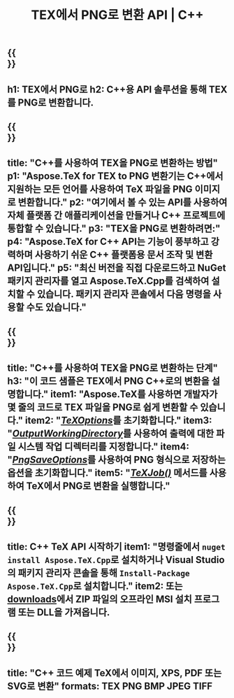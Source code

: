 ﻿---
translation: true
template: /_templates/_conversion-child-cpp.md
title: TEX에서 PNG로 변환 API | C++
description: TeX에서 PNG로의 변환 기능. 이 온프레미스 C++ 라이브러리를 프로젝트에 통합하거나 크로스 플랫폼 애플리케이션을 사용하여 TeX를 PNG로 변환하십시오.
keywords: tex에서 png api cpp로, tex2png에서 C++ 통합
url: /cpp/conversion/tex-to-png/
family: tex
platformtag: cpp
feature: conversion
informat: TEX
outformat: PNG
otherformats: BMP JPEG TIFF PDF SVG XPS
---

{{<section banner>}}
---
h1: TEX에서 PNG로
h2: C++용 API 솔루션을 통해 TEX를 PNG로 변환합니다.
---

{{<section overview>}}
---
title: "C++를 사용하여 TEX을 PNG로 변환하는 방법"
p1: "Aspose.TeX for TEX to PNG 변환기는 C++에서 지원하는 모든 언어를 사용하여 TeX 파일을 PNG 이미지로 변환합니다."
p2: "여기에서 볼 수 있는 API를 사용하여 자체 플랫폼 간 애플리케이션을 만들거나 C++ 프로젝트에 통합할 수 있습니다."
p3: "TEX을 PNG로 변환하려면:"
p4: "Aspose.TeX for C++ API는 기능이 풍부하고 강력하며 사용하기 쉬운 C++ 플랫폼용 문서 조작 및 변환 API입니다."
p5: "최신 버전을 직접 다운로드하고 NuGet 패키지 관리자를 열고 Aspose.TeX.Cpp를 검색하여 설치할 수 있습니다. 패키지 관리자 콘솔에서 다음 명령을 사용할 수도 있습니다."
---

{{<section feature1>}}
---
title: "C++를 사용하여 TEX을 PNG로 변환하는 단계"
h3: "이 코드 샘플은 TEX에서 PNG C++로의 변환을 설명합니다."
item1: "Aspose.TeX를 사용하면 개발자가 몇 줄의 코드로 TEX 파일을 PNG로 쉽게 변환할 수 있습니다."
item2: "[*TeXOptions*](https://reference.aspose.com/tex/cpp/class/aspose.te_x.te_x_options)를 초기화합니다."
item3: "[*OutputWorkingDirectory*](https://reference.aspose.com/tex/cpp/class/aspose.te_x.te_x_options#aa4f4ea6dab7db5ba1b40800495f16f63)를 사용하여 출력에 대한 파일 시스템 작업 디렉터리를 지정합니다."
item4: "[*PngSaveOptions*](https://reference.aspose.com/tex/cpp/class/aspose.te_x.presentation.image.png_save_options)를 사용하여 PNG 형식으로 저장하는 옵션을 초기화합니다."
item5: "[*TeXJob()*](https://reference.aspose.com/tex/cpp/class/aspose.te_x.te_x_job) 메서드를 사용하여 TeX에서 PNG로 변환을 실행합니다."
---

{{<section feature2>}}
---
title: C++ TeX API 시작하기
item1: "명령줄에서 ```nuget install Aspose.TeX.Cpp```로 설치하거나 Visual Studio의 패키지 관리자 콘솔을 통해 ```Install-Package Aspose.TeX.Cpp```로 설치합니다."
item2: 또는 [downloads](https://downloads.aspose.com/tex/cpp)에서 ZIP 파일의 오프라인 MSI 설치 프로그램 또는 DLL을 가져옵니다.
---

{{<section widget>}}
---
title: "C++ 코드 예제 TeX에서 이미지, XPS, PDF 또는 SVG로 변환"
formats: TEX PNG BMP JPEG TIFF
---

